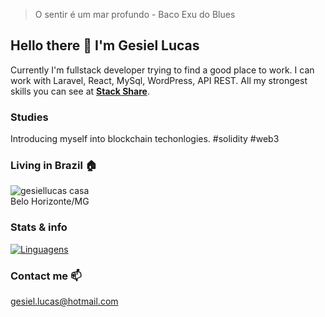 
> O sentir é um mar profundo - Baco Exu do Blues 

## Hello there 👋 I'm Gesiel Lucas
Currently I'm fullstack developer trying to find a good place to work. I can work with Laravel, React, MySql, WordPress, API REST. All my strongest skills you can see at **[Stack Share](https://stackshare.io/gesiellucas)**. 

### Studies
Introducing myself into blockchain techonlogies. #solidity #web3

### Living in Brazil 🏠
![gesiellucas casa](https://img.shields.io/badge/Pão_de_queijo-cafezinho-orange) <br />
Belo Horizonte/MG

### Stats & info
[![Linguagens](https://github-readme-stats.vercel.app/api/top-langs/?username=gesiellucas&layout=compact&locale=pt-br)](https://github.com/anuraghazra/github-readme-stats)

### Contact me 📫
gesiel.lucas@hotmail.com
